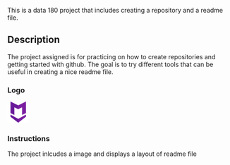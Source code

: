 This is a data 180 project that includes creating a repository and a readme file.

## Description

The project assigned is for practicing on how to create repositories and getting started with github. The goal is to try different tools that can be useful in creating a nice readme file.

### Logo

![alt text](https://github.com/adam-p/markdown-here/raw/master/src/common/images/icon48.png "Logo Title Text 1")

### Instructions

The project inlcudes a image and displays a layout of readme file
